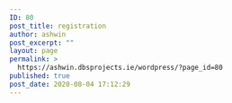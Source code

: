```yaml
---
ID: 80
post_title: registration
author: ashwin
post_excerpt: ""
layout: page
permalink: >
  https://ashwin.dbsprojects.ie/wordpress/?page_id=80
published: true
post_date: 2020-08-04 17:12:29
---
```

<!-- wp:fl-builder/layout --><!-- /wp:fl-builder/layout -->